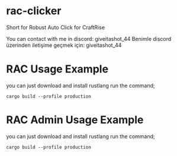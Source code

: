 # rac-clicker
Short for Robust Auto Click for CraftRise


You can contact with me in discord: giveitashot_44 
Benimle discord üzerinden iletişime geçmek için: giveitashot_44

# RAC Usage Example

you can just download and install rustlang run the command;

```
cargo build --profile production
```

# RAC Admin Usage Example

you can just download and install rustlang run the command;

```
cargo build --profile production
```
